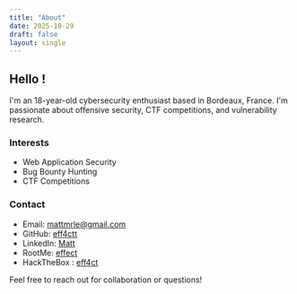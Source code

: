 ```yaml
---
title: "About"
date: 2025-10-29
draft: false
layout: single
---
```


## Hello !

I'm an 18-year-old cybersecurity enthusiast based in Bordeaux, France. I'm passionate about offensive security, CTF competitions, and vulnerability research.

### Interests

- Web Application Security
- Bug Bounty Hunting
- CTF Competitions

### Contact

- Email: mattmrle@gmail.com
- GitHub: [eff4ctt](https://github.com/eff4ctt)
- LinkedIn: [Matt](https://www.linkedin.com/in/matt-morili%C3%A8re-b771b2341/)
- RootMe: [effect](https://www.root-me.org/eff4ct?lang=fr)
- HackTheBox : [eff4ct](https://app.hackthebox.com/users/2119866)

Feel free to reach out for collaboration or questions!
